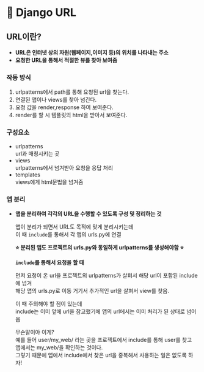 # 📃 Django URL
## URL이란?

- **URL은 인터넷 상의 자원(웹페이지,이미지 등)의 위치를 나타내는 주소**  
- **요청한 URL을 통해서 적절한 뷰를 찾아 보여줌**
### 작동 방식
1.  urlpatterns에서 path를 통해 요청된 url을 찾는다.
2. 연결된 앱이나 views를 찾아 넘긴다.
3.  요청 값을 render,response 하여 보여준다.
4. render를 할 시 템플릿의 html을 받아서 보여준다.

### 구성요소
- urlpatterns  
url과 매칭시키는 곳
- views  
urlpatterns에서 넘겨받아 요청을 응답 처리
- templates  
views에게 html문법을 넘겨줌

### 앱 분리
- **앱을 분리하여 각각의 URL을 수행할 수 있도록 구성 및 정리하는 것**  

    앱이 분리가 되면서 URL도 목적에 맞게 분리시키는데  
    이 때 `include`를 통해서 각 앱의 urls.py에 연결
      
    **⭐ 분리된 앱도 프로젝트의 urls.py와 동일하게 urlpatterns를 생성해야함 ⭐**  
      
    **`include`를 통해서 요청을 할 때**  
      
    먼저 요청이 온 url을 프로젝트의 urlpatterns가 살펴서 해당 url이 포함된 include에 넘겨  
    해당 앱의 urls.py로 이동 거기서 추가적인 url을 살펴서 view를 찾음.  
    
    이 때 주의해야 할 점이 있는데  
    include는 이미 앞에 url을 참고했기에 앱의 url에서는 이미 처리가 된 상태로 넘어옴  
       
    무슨말이야 이게?  
    예를 들어 user/my_web/ 라는 곳을 프로젝트에서 include를 통해 user를 찾고  
    앱에서는 my_web/을 확인하는 것이다.  
    그렇기 때문에 앱에서 include에서 찾은 url을 중복해서 사용하는 일은 없도록 하자! 

